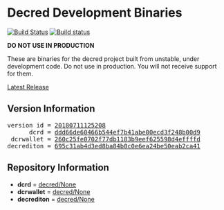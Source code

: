 
# Decred Development Binaries

[![Build Status](https://travis-ci.org/matheusd/decred-weekly-builds.svg?branch=v20180711125208)](https://travis-ci.org/matheusd/decred-weekly-builds) [![Build status](https://ci.appveyor.com/api/projects/status/hncgrnv0xuqb6s3c/branch/v20180711125208?svg=true)](https://ci.appveyor.com/project/matheusd/decred-weekly-builds/branch/v20180711125208)


**DO NOT USE IN PRODUCTION**

These are binaries for the decred project built from unstable, under development
code. Do not use in production. You will not receive support for them.

[Latest Release](https://github.com/matheusd/decred-weekly-builds/releases/latest)

## Version Information

<pre>
version id = <a href="https://github.com/matheusd/decred-weekly-builds/releases/tag/v20180711125208">20180711125208</a>
      dcrd = <a href="https://github.com/decred/dcrd/commits/ddd66de60466b544ef7b41abe00ecd3f248b00d9">ddd66de60466b544ef7b41abe00ecd3f248b00d9</a>
 dcrwallet = <a href="https://github.com/decred/dcrwallet/commits/260c25fe0702f77db1183b9eef625598d4effffd">260c25fe0702f77db1183b9eef625598d4effffd</a>
decrediton = <a href="https://github.com/decred/decrediton/commits/695c31ab4d3ed8ba84b0c0e6ea24be50eab2ca41">695c31ab4d3ed8ba84b0c0e6ea24be50eab2ca41</a>
</pre>

## Repository Information

- **dcrd** = [decred/None](https://github.com/decred/dcrd)
- **dcrwallet** = [decred/None](https://github.com/decred/dcrwallet)
- **decrediton** = [decred/None](https://github.com/decred/decrediton)


